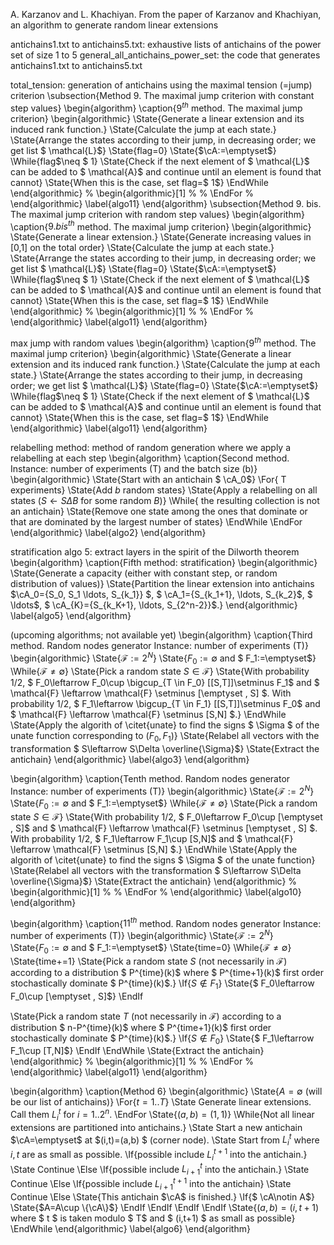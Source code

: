 A. Karzanov and L. Khachiyan. From the paper of Karzanov and Khachiyan, an algorithm to generate random linear extensions

antichains1.txt to antichains5.txt: exhaustive lists of antichains of the power set of size 1 to 5
general_all_antichains_power_set: the code that generates antichains1.txt to antichains5.txt

total_tension: generation of antichains using the maximal tension (=jump) criterion
\subsection{Method 9. The maximal jump criterion with constant step values}
\begin{algorithm} 
  \caption{$9^{th}$ method. The maximal jump criterion}
 \begin{algorithmic}
 \State{Generate a linear extension and its induced rank function.}
 \State{Calculate the jump at each state.}
 \State{Arrange the states according to their jump, in decreasing order; we get list $ \mathcal{L}$}
 \State{flag=0}
 \State{$\cA:=\emptyset$}
 \While{flag$\neq $ 1}
\State{Check if the next element of $ \mathcal{L}$ can be added to $ \mathcal{A}$ and continue until an element is found that cannot}
\State{When this is the case, set flag=$ 1$}
 \EndWhile
\end{algorithmic}
  % \begin{algorithmic}[1]
  % %  \EndFor
  % \end{algorithmic}
  \label{algo11}
\end{algorithm}
\subsection{Method 9. bis. The maximal jump criterion with random step values}
\begin{algorithm} 
  \caption{$9.bis^{th}$ method. The maximal jump criterion}
 \begin{algorithmic}
 \State{Generate a linear extension.}
 \State{Generate increasing values in [0,1] on the total order}
 \State{Calculate the jump at each state.}
 \State{Arrange the states according to their jump, in decreasing order; we get list $ \mathcal{L}$}
 \State{flag=0}
 \State{$\cA:=\emptyset$}
 \While{flag$\neq $ 1}
\State{Check if the next element of $ \mathcal{L}$ can be added to $ \mathcal{A}$ and continue until an element is found that cannot}
\State{When this is the case, set flag=$ 1$}
 \EndWhile
\end{algorithmic}
  % \begin{algorithmic}[1]
  % %  \EndFor
  % \end{algorithmic}
  \label{algo11}
\end{algorithm}



max jump with random values
\begin{algorithm} 
  \caption{$9^{th}$ method. The maximal jump criterion}
 \begin{algorithmic}
 \State{Generate a linear extension and its induced rank function.}
 \State{Calculate the jump at each state.}
 \State{Arrange the states according to their jump, in decreasing order; we get list $ \mathcal{L}$}
 \State{flag=0}
 \State{$\cA:=\emptyset$}
 \While{flag$\neq $ 1}
\State{Check if the next element of $ \mathcal{L}$ can be added to $ \mathcal{A}$ and continue until an element is found that cannot}
\State{When this is the case, set flag=$ 1$}
 \EndWhile
\end{algorithmic}
  \label{algo11}
\end{algorithm}

relabelling method: method of random generation where we apply a relabelling at each step
\begin{algorithm} 
  \caption{Second method. Instance: number of experiments (T) and the batch size (b)}
  \begin{algorithmic}
\State{Start with an antichain $ \cA_0$}
\For{ T experiments}
\State{Add $b$ random states}
\State{Apply a relabelling on all states ($S\leftarrow S\Delta B$ for some random $B$)}
\While{ the resulting collection is not an antichain}
\State{Remove one state among the ones that dominate or that are dominated by the largest number of states}
\EndWhile
\EndFor
\end{algorithmic}
  \label{algo2}
\end{algorithm}

stratification algo 5: extract layers in the spirit of the Dilworth theorem
\begin{algorithm} 
  \caption{Fifth method: stratification}
  \begin{algorithmic}
  \State{Generate a capacity (either with constant step, or random distribution of values)}
  \State{Partition the linear extension into antichains $\cA_0=\{S_0, S_1 \ldots, S_{k_1}\} $, $ \cA_1=\{S_{k_1+1}, \ldots, S_{k_2}$, $ \ldots$, $ \cA_{K}=\{S_{k_K+1}, \ldots, S_{2^n-2}\}$.}
\end{algorithmic}
  \label{algo5}
\end{algorithm}

(upcoming algorithms; not available yet)
\begin{algorithm} 
  \caption{Third method. Random nodes generator Instance: number of experiments (T)}
  \begin{algorithmic}
  \State{$\mathcal{F}:=2^N$}
  \State{$F_0:=\emptyset$ and $ F_1:=\emptyset$}
\While{$\mathcal{F}\neq \emptyset$}
\State{Pick a random state $S\in \mathcal{F}$}
\State{With probability $1/2$, $ F_0\leftarrow F_0\cup \bigcup_{T \in F_0} [[S,T]]\setminus F_1$ and $ \mathcal{F} \leftarrow \mathcal{F} \setminus  [\emptyset , S] $. With probability $1/2$, $ F_1\leftarrow \bigcup_{T \in F_1} [[S,T]]\setminus F_0$ and $ \mathcal{F} \leftarrow \mathcal{F} \setminus  [S,N] $.}
\EndWhile
\State{Apply the algorith of \citet{unate} to find the signs $ \Sigma $ of the unate function corresponding to $(F_0,F_1)$}
\State{Relabel all vectors with the transformation $ S\leftarrow S\Delta \overline{\Sigma}$}
\State{Extract the antichain}
\end{algorithmic}
  \label{algo3}
\end{algorithm}


\begin{algorithm} 
  \caption{Tenth method. Random nodes generator Instance: number of experiments (T)}
 \begin{algorithmic}
  \State{$\mathcal{F}:=2^N$}
  \State{$F_0:=\emptyset$ and $ F_1:=\emptyset$}
\While{$\mathcal{F}\neq \emptyset$}
\State{Pick a random state $S\in \mathcal{F}$}
\State{With probability $1/2$, $ F_0\leftarrow F_0\cup [\emptyset , S]$ and $ \mathcal{F} \leftarrow  \mathcal{F}  \setminus  [\emptyset , S] $. With probability $1/2$, $ F_1\leftarrow F_1\cup [S,N]$ and $ \mathcal{F} \leftarrow \mathcal{F}  \setminus  [S,N] $.}
\EndWhile
\State{Apply the algorith of \citet{unate} to find the signs $ \Sigma $ of the unate function}
\State{Relabel all vectors with the transformation $ S\leftarrow S\Delta \overline{\Sigma}$}
\State{Extract the antichain}
\end{algorithmic}
  % \begin{algorithmic}[1]
  % %  \EndFor
  % \end{algorithmic}
  \label{algo10}
\end{algorithm}

\begin{algorithm} 
  \caption{$11^{th}$ method. Random nodes generator Instance: number of experiments (T)}
 \begin{algorithmic}
  \State{$\mathcal{F}:=2^N$}
  \State{$F_0:=\emptyset$ and $ F_1:=\emptyset$}
  \State{time=0}
\While{$\mathcal{F}\neq \emptyset$}
\State{time+=1}
\State{Pick a random state $S$  (not necessarily in $\mathcal{F}$) according to a distribution $ P^{time}(k)$ where $ P^{time+1}(k)$ first order stochastically dominate $ P^{time}(k)$.}
\If{$S\notin F_1$}
\State{$ F_0\leftarrow F_0\cup [\emptyset , S]$}
\EndIf

\State{Pick a random state $T$  (not necessarily in $\mathcal{F}$) according to a distribution $ n-P^{time}(k)$ where $ P^{time+1}(k)$ first order stochastically dominate $ P^{time}(k)$.}
\If{$S\notin F_0$}
\State{$ F_1\leftarrow F_1\cup [T,N]$}
\EndIf
\EndWhile
\State{Extract the antichain}
\end{algorithmic}
  % \begin{algorithmic}[1]
  % %  \EndFor
  % \end{algorithmic}
  \label{algo11}
\end{algorithm}



\begin{algorithm}
  \caption{Method 6}
  \begin{algorithmic}
\State{$A=\emptyset$ (will be our list of antichains)}
    \For{$t=1..T$}
      \State Generate linear extensions. Call them $L_{i}^{t}$ for $i=1..2^n$.
          \EndFor
      \State{$(a,b)=(1,1)$}
      \While{Not all linear extensions are partitioned into antichains.}
        \State Start a new antichain $\cA=\emptyset$  at $(i,t)=(a,b) $ (corner node).
        \State Start from $L_i^{t}$ where $i,t$ are as small as possible.
        \If{possible include $L_i^{t+1}$ into the antichain.}
          \State Continue
        \Else
          \If{possible include $L_{i+1}^{t}$ into the antichain.}
            \State Continue
          \Else
            \If{possible include $L_{i+1}^{t+1}$ into the antichain}
              \State Continue
            \Else
              \State{This antichain $\cA$ is finished.}
              \If{$ \cA\notin A$}
              \State{$A=A\cup \{\cA\}$}
              \EndIf
            \EndIf
          \EndIf
        \EndIf
        \State{$(a,b)=(i,t+1)$ where $ t  $ is taken modulo $ T$ and $ (i,t+1) $ as small as possible} 
      \EndWhile
  \end{algorithmic}
  \label{algo6}
\end{algorithm}
